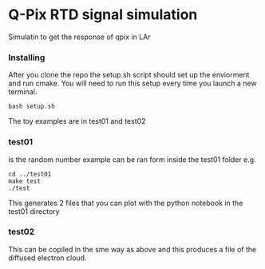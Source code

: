 # Q-Pix RTD signal simulation

Simulatin to get the response of qpix in LAr

### Installing

After you clone the repo the setup.sh script should set up the enviorment and run cmake.
You will need to run this setup every time you launch a new terminal. 

```
bash setup.sh
```

The toy examples are in test01 and test02




### test01

is the random number example can be ran form inside the test01 folder e.g.
```
cd ../test01
make test
./test
```

This generates 2 files that you can plot with the python notebook in the test01 directory


### test02
This can be copiled in the sme way as above and this produces a file of the diffused electron cloud.

